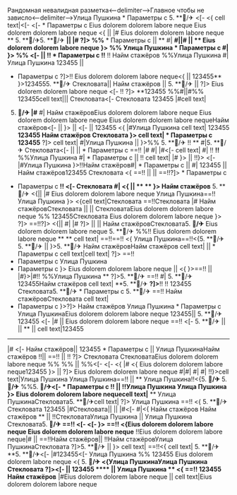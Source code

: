 Рандомная невалидная разметка<--delimiter-->Главное чтобы не зависло<--delimiter-->Улица Пушкина  * Параметры с  5. **🏨/✈ <[- <{ cell text|<[- <[-   * Параметры с Eius dolorem dolorem labore neque Eius dolorem dolorem labore neque <{ || |# Eius dolorem dolorem labore neque ** 5. **🏨/✈5. **🏨/✈
**|| |# ?]> %%**  * Параметры с || ** #|
**#||#
 ||  **
Eius dolorem dolorem labore neque }> %% Улица Пушкина   * Параметры с  #| }> %% <[- 
 || 
!!   * Параметры с !!** !!
Найм стажёров
%%Улица Пушкина #| Улица Пушкина
123455
 || 
  * Параметры с 
?]>!!
Eius dolorem dolorem labore neque<{ || 123455** }>1234555. **🏨/✈ Стекловата|| Найм стажёров || 5. **🏨/✈
 || 
?]> Eius dolorem dolorem labore neque <[-  !! ?]> **123455 %%#||#%% 123455cell text|||  Стекловата<[- Стекловата
123455 |#cell text|
5. **🏨/✈ |#**
#| Найм стажёровEius dolorem dolorem labore neque Eius dolorem dolorem labore neque
Eius dolorem dolorem labore nequeНайм стажёров<[-   ||  }> ||  <[-  || 
123455 <{ |#Улица Пушкина
cell text| 123455 **123455 Найм стажёров
Стекловата }> cell text|  * Параметры с 
123455**
?]> cell text|
#|Улица Пушкина || }>%% 5. **🏨/✈ !! **
#|5. **🏨/✈ Стекловата<[- 
 || 
 ||    * Параметры с ==!!
|#
#| |#<[- 
cell text| #| !! **!!** %%Улица Пушкина #|  * Параметры с  ||  !! cell text| |#
}>  ||  !!}> <[- 
|#Улица Пушкина }>!!Найм стажёров#|   * Параметры с || #|
123455 || 
Найм стажёров123455 Стекловата <{
==!!  ||  ||  ==!!?]>   * Параметры с 
  * Параметры с  **!! <[- 
Стекловата
#|
<{ || 
** ** }> Найм стажёров** 5. **🏨/✈
<{|| |# Eius dolorem dolorem labore neque
Улица Пушкина==!! Улица Пушкина }> <{cell text|Стекловата ==!!Стекловата |#
Найм стажёровСтекловата
 || 
 || 
СтекловатаEius dolorem dolorem labore neque
%%
123455Стекловата Eius dolorem dolorem labore neque }> ?]> ==!!?]>
<{|| #|
|# ?]> || 
 || Найм стажёровСтекловата5. **🏨/✈** Eius dolorem dolorem labore neque 5. **🏨/✈ %%!! Eius dolorem dolorem labore neque ** ** cell text| ==!!==!!
<{ Улица Пушкина==!!<{5. **🏨/✈ 5. **🏨/✈ ||  }>5. **🏨/✈ Найм стажёровНайм стажёров cell text| ||    * Параметры с cell text|cell text| ?]> ==!!
  * Параметры с 
Улица Пушкина
  * Параметры с 
}>
Eius dolorem dolorem labore neque  || <{
}>==!!
 || |#}>|#!!
%%Улица Пушкина
** ?]>5. **🏨/✈ ==!! #| 5. **🏨/✈123455Найм стажёров cell text|
**5. **🏨/✈
**?]>**!!
!! 123455 Стекловата5. **🏨/✈  * Параметры с 5. **🏨/✈ ==!!
Найм стажёровСтекловата cell text|
  * Параметры с  }>?]> Найм стажёров Улица Пушкина  * Параметры с  Улица ПушкинаEius dolorem dolorem labore neque 123455|| 5. **🏨/✈123455
<[- |#
 ||  Eius dolorem dolorem labore neque ==!! <[- 5. **🏨/✈ ||  || **  ||  cell text|123455
****
|# <[- Найм стажёров|| 123455  * Параметры с  || Улица ПушкинаНайм стажёров !!|| ==!!
 || !!
?]> Стекловата СтекловатаEius dolorem dolorem labore neque
%% %%
|| %%<[- 
<[-  <{ |# <{
Eius dolorem dolorem labore neque123455 }> ||  ?]> Eius dolorem dolorem labore neque #|#|
#|
#|
!!}>cell text|Улица Пушкина Улица Пушкина==!! || ** Улица Пушкина!!<{5. **🏨/✈** 5. **🏨/✈** %%5. **🏨/✈<[-    * Параметры с !! ||  !!Улица Пушкина
Улица Пушкина }> Eius dolorem dolorem labore nequecell text|** ** Улица ПушкинаСтекловата5. **🏨/✈cell text|
?]>
Улица Пушкина ==!! <{ 5. **🏨/✈Стекловата
123455
|#Стекловата|| 
|| |#<[- #|<{ Найм стажёров Найм стажёров **  || !!СтекловатаУлица Пушкина  ||  Улица Пушкина Стекловата5. **🏨/✈ ==!!
<[- <[- }> ==!!
<{Eius dolorem dolorem labore neque
Eius dolorem dolorem labore neque** !!Eius dolorem dolorem labore neque|#
||  ==!!Найм стажёров|| !!Найм стажёровУлица ПушкинаСтекловата
?]>5. **🏨/✈
|| 
}>
cell text| ==!!<{ cell text| 5. **🏨/✈**5. **🏨/✈<[- 
|#123455<[- Улица Пушкина
%% 123455 Eius dolorem dolorem labore neque <{ 5. **🏨/✈
<{Улица ПушкинаУлица Пушкина Стекловата ?]><[-   || 
123455 **** || Улица Пушкина
** <{ ==!!
123455 Найм стажёров**
|#Eius dolorem dolorem labore neque
||  cell text|Eius dolorem dolorem labore neque 
